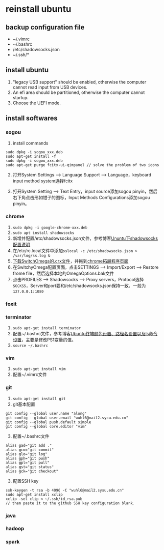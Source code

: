 # reinstall ubuntu

## backup configuration file
* ~/.vimrc
* ~/.bashrc
* /etc/shadowsocks.json
* ~/.ssh/*

## install ubuntu
1. "legacy USB support" should be enabled, otherwise the computer cannot read input from USB devices.
2. An efi area should be partitioned, otherwise the computer cannot startup.
3. Choose the UEFI mode.

## install softwares

### sogou
1. install commands
```
sudo dpkg -i sogou_xxx.deb
sudo apt-get install -f
sudo dpkg -i sogou_xxx.deb
sudo apt-get purge fcitx-ui-qimpanel // solve the problem of two icons
```

2. 打开System Settings --> Language Support --> Language，keyboard input method system选择fcitx

3. 打开System Setting --> Text Entry，input source添加sogou pinyin，然后右下角点击形如钳子的图标，Input Methods Configurations添加sogou pinyin。

### chrome
1. `sudo dpkg -i google-chrome-xxx.deb`
2. `sudo apt install shadowsocks`
3. 新增并配置/etc/shadowsocks.json文件，参考博客[Ununtu下shadowsocks配置说明](https://www.linuxidc.com/Linux/2015-09/123579.htm)
4. 在/etc/rc.local文件中添加`sslocal -c /etc/shadowsocks.json > /var/log/ss.log &`
5. [下载SwitchOmega的.crx文件](https://www.switchyomega.com/download.html)，并拖到[chrome拓展程序页面](chrome://extensions/)
6. 在SwitchyOmega配置页面，点击SETTINGS --> Import/Export --> Restore frome file，然后选择本地的OmegaOptions.bak文件
7. 点击PROFILES --> Shadowsocks --> Proxy servers，Protocol选择`SOCKS5`，Server和port要和/etc/shadowsocks.json保持一致，一般为`127.0.0.1:1080`

### foxit

### terminator
1. `sudo apt-get install terminator`
2. 配置~/.bashrc文件，参考博客[Ubuntu终端颜色设置、路径名设置以及ls命令设置](http://blog.sina.com.cn/s/blog_65a8ab5d0101g6cf.html)，主要是修改PS1变量的值。
3. `source ~/.bashrc`

### vim
1. `sudo apt-get install vim`
2. 配置~/.vimrc文件

### git
1. `sudo apt-get install git`
2. git基本配置
```
git config --global user.name "along"
git config --global user.email "wuhl6@mail2.sysu.edu.cn"
git config --global push.default simple
git config --global core.editor "vim"
```
3. 配置~/.bashrc文件
```
alias gad="git add ."
alias gco="git commit"
alias glo="git log"
alias gph="git push"
alias gpl="git pull"
alias gst="git status"
alias gck="git checkout"
```
3. 配置SSH key
```
ssh-keygen -t rsa -b 4096 -C "wuhl6@mail2.sysu.edu.cn"
sudo apt-get install xclip
xclip -sel clip < ~/.ssh/id_rsa.pub
// then paste it to the github SSH key configuration blank.
```

### java

### hadoop

### spark

